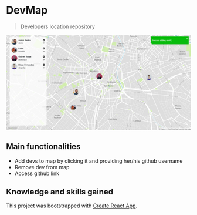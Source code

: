 # DevMap
> Developers location repository

![alt text](src/assets/print.png)

## Main functionalities

- Add devs to map by clicking it and providing her/his github username
- Remove dev from map 
- Access github link

## Knowledge and skills gained

This project was bootstrapped with [Create React App](https://github.com/facebook/create-react-app).
